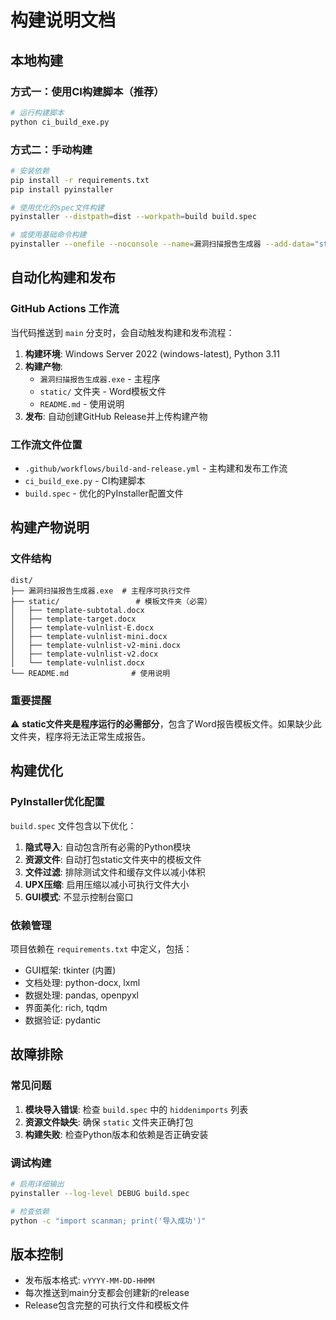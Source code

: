 # 构建说明文档

## 本地构建

### 方式一：使用CI构建脚本（推荐）

```bash
# 运行构建脚本
python ci_build_exe.py
```

### 方式二：手动构建

```bash
# 安装依赖
pip install -r requirements.txt
pip install pyinstaller

# 使用优化的spec文件构建
pyinstaller --distpath=dist --workpath=build build.spec

# 或使用基础命令构建
pyinstaller --onefile --noconsole --name=漏洞扫描报告生成器 --add-data="static;static" gui.py
```

## 自动化构建和发布

### GitHub Actions 工作流

当代码推送到 `main` 分支时，会自动触发构建和发布流程：

1. **构建环境**: Windows Server 2022 (windows-latest), Python 3.11
2. **构建产物**: 
   - `漏洞扫描报告生成器.exe` - 主程序
   - `static/` 文件夹 - Word模板文件
   - `README.md` - 使用说明
3. **发布**: 自动创建GitHub Release并上传构建产物

### 工作流文件位置

- `.github/workflows/build-and-release.yml` - 主构建和发布工作流
- `ci_build_exe.py` - CI构建脚本
- `build.spec` - 优化的PyInstaller配置文件

## 构建产物说明

### 文件结构
```
dist/
├── 漏洞扫描报告生成器.exe  # 主程序可执行文件
├── static/                 # 模板文件夹（必需）
│   ├── template-subtotal.docx
│   ├── template-target.docx
│   ├── template-vulnlist-E.docx
│   ├── template-vulnlist-mini.docx
│   ├── template-vulnlist-v2-mini.docx
│   ├── template-vulnlist-v2.docx
│   └── template-vulnlist.docx
└── README.md              # 使用说明
```

### 重要提醒

⚠️ **static文件夹是程序运行的必需部分**，包含了Word报告模板文件。如果缺少此文件夹，程序将无法正常生成报告。

## 构建优化

### PyInstaller优化配置

`build.spec` 文件包含以下优化：

1. **隐式导入**: 自动包含所有必需的Python模块
2. **资源文件**: 自动打包static文件夹中的模板文件
3. **文件过滤**: 排除测试文件和缓存文件以减小体积
4. **UPX压缩**: 启用压缩以减小可执行文件大小
5. **GUI模式**: 不显示控制台窗口

### 依赖管理

项目依赖在 `requirements.txt` 中定义，包括：
- GUI框架: tkinter (内置)
- 文档处理: python-docx, lxml
- 数据处理: pandas, openpyxl
- 界面美化: rich, tqdm
- 数据验证: pydantic

## 故障排除

### 常见问题

1. **模块导入错误**: 检查 `build.spec` 中的 `hiddenimports` 列表
2. **资源文件缺失**: 确保 `static` 文件夹正确打包
3. **构建失败**: 检查Python版本和依赖是否正确安装

### 调试构建

```bash
# 启用详细输出
pyinstaller --log-level DEBUG build.spec

# 检查依赖
python -c "import scanman; print('导入成功')"
```

## 版本控制

- 发布版本格式: `vYYYY-MM-DD-HHMM`
- 每次推送到main分支都会创建新的release
- Release包含完整的可执行文件和模板文件
